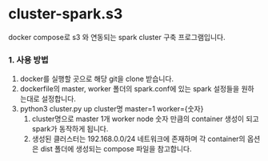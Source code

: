 # cluster-spark.s3

docker compose로 s3 와 연동되는 spark cluster 구축 프로그램입니다.

### 1. 사용 방법

1. docker를 실행할 곳으로 해당 git을 clone 받습니다.
2. dockerfile의 master, worker 폴더의 spark.conf에 있는 spark 설정들을 원하는대로 설정합니다.
3. python3 cluster.py up cluster명 master=1 worker={숫자}
   1. cluster명으로 master 1개 worker node 숫자 만큼의 container 생성이 되고 spark가 동작하게 됩니다.
   2. 생성된 클러스터는 192.168.0.0/24 네트워크에 존재하며 각 container의 옵션은 dist 폴더에 생성되는 compose 파일을 참고합니다.
